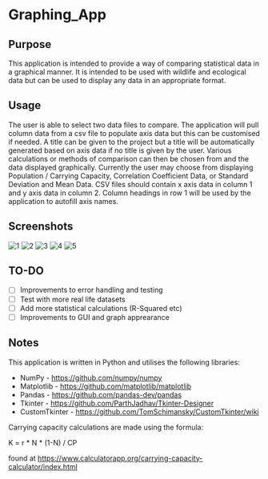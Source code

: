 # Graphing_App
 
## Purpose

This application is intended to provide a way of comparing statistical data in a graphical manner. It is intended to be used with wildlife and ecological data but can be used to display any data in an appropriate format. 

## Usage

The user is able to select two data files to compare. The application will pull column data from a csv file to populate axis data but this can be customised if needed. A title can be given to the project but a title will be automatically generated based on axis data if no title is given by the user. Various calculations or methods of comparison can then be chosen from and the data displayed graphically. Currently the user may choose from displaying Population / Carrying Capacity, Correlation Coefficient Data, or Standard Deviation and Mean Data. CSV files should contain x axis data in column 1 and y axis data in column 2. Column headings in row 1 will be used by the application to autofill axis names.

## Screenshots

![1](https://user-images.githubusercontent.com/66743889/200188676-51f03932-7dbe-468e-8d9b-7ac58c7fa702.png)
![2](https://user-images.githubusercontent.com/66743889/200188683-c48c73d9-5cf5-49fb-8e48-875c4af57110.png)
![3](https://user-images.githubusercontent.com/66743889/200188691-c6af8a2f-9072-4835-9fce-0438ae1bbaed.png)
![4](https://user-images.githubusercontent.com/66743889/200188697-10e916bb-eb2a-4a1e-af23-66f120d695d2.png)
![5](https://user-images.githubusercontent.com/66743889/200188699-ad1a3231-a333-48d4-9122-bbc2284b2f79.png)


## TO-DO

- [ ]  Improvements to error handling and testing
- [ ]  Test with more real life datasets
- [ ]  Add more statistical calculations (R-Squared etc)
- [ ]  Improvements to GUI and graph apprearance

## Notes

This application is written in Python and utilises the following libraries:

- NumPy - https://github.com/numpy/numpy
- Matplotlib - https://github.com/matplotlib/matplotlib
- Pandas - https://github.com/pandas-dev/pandas
- Tkinter - https://github.com/ParthJadhav/Tkinter-Designer
- CustomTkinter - https://github.com/TomSchimansky/CustomTkinter/wiki


Carrying capacity calculations are made using the formula:

K = r * N * (1-N) / CP

found at https://www.calculatorapp.org/carrying-capacity-calculator/index.html
